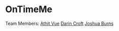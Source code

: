 # OnTimeMe 

Team Members:
[Athit Vue](https://github.com/avue7)
[Darin Croft](https://github.com/darincroft)
[Joshua Burns](https://github.com/jburns24)